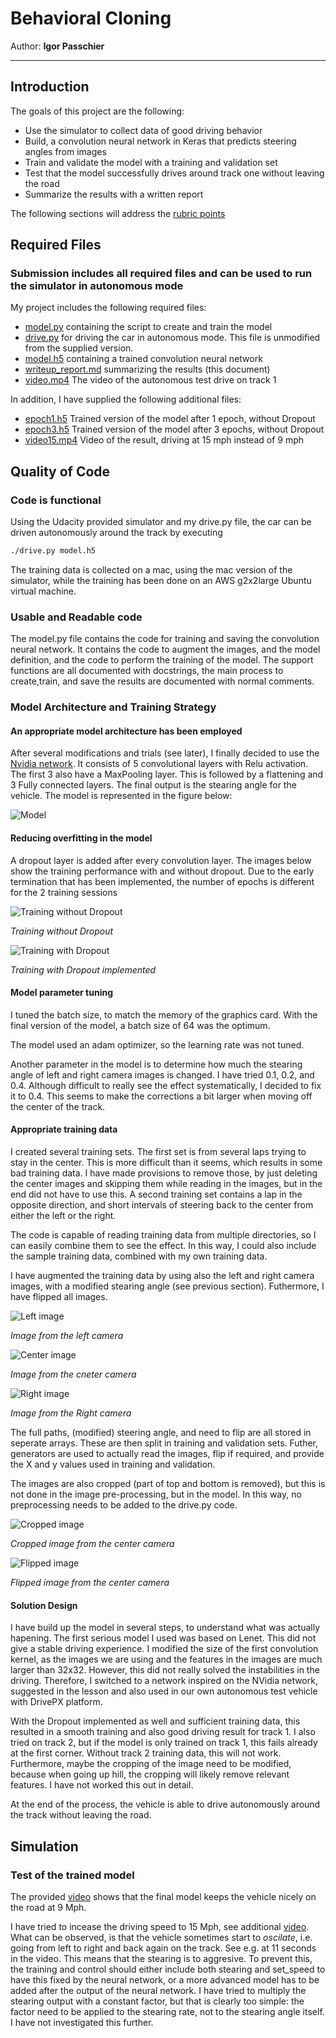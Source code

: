 # Behavioral Cloning 
Author: **Igor Passchier**

---

## Introduction 

The goals of this project are the following:
* Use the simulator to collect data of good driving behavior
* Build, a convolution neural network in Keras that predicts steering angles from images
* Train and validate the model with a training and validation set
* Test that the model successfully drives around track one without leaving the road
* Summarize the results with a written report

The following sections will address the [rubric points](https://review.udacity.com/#!/rubrics/432/view) 

[//]: # (Image References)

[model]: ./pictures/network.png "Model Visualization"
[training1]: ./pictures/training_nodropout.png "Training performance without Dropout"
[training2]: ./pictures/training_withdropout.png "Training performance with Dropout"
[center]: ./pictures/center.png "Center camera image"
[left]: ./pictures/left.png "Left camera image"
[right]: ./pictures/right.png "Right camera image"
[cropped]: ./pictures/cropped.png "Cropped camera image"
[flipped]: ./pictures/flipped.png "Flipped camera image"


## Required Files

### Submission includes all required files and can be used to run the simulator in autonomous mode

My project includes the following required files:
* [model.py](model.py) containing the script to create and train the model
* [drive.py](drive.py) for driving the car in autonomous mode. This file is unmodified from the supplied version.
* [model.h5](model.h5) containing a trained convolution neural network 
* [writeup_report.md](writeup_report.md) summarizing the results (this document)
* [video.mp4](video.mp4) The video of the autonomous test drive on track 1

In addition, I have supplied the following additional files:
* [epoch1.h5](epoch1.h5) Trained version of the model after 1 epoch, without Dropout
* [epoch3.h5](epoch3.h5) Trained version of the model after 3 epochs, without Dropout
* [video15.mp4](video15.mp4) Video of the result, driving at 15 mph instead of 9 mph

## Quality of Code
### Code is functional
Using the Udacity provided simulator and my drive.py file, the car can be driven autonomously around the track by executing 
```sh
./drive.py model.h5
```
The training data is collected on a mac, using the mac version of the simulator, while the training has been done on an AWS g2x2large Ubuntu virtual machine.

### Usable and Readable code

The model.py file contains the code for training and saving the convolution neural network. It contains the code to augment the images, and the model definition, and the code to perform the training of the model. The support functions are all documented with docstrings, the
main process to create,train, and save the results are documented with normal comments.

### Model Architecture and Training Strategy

#### An appropriate model architecture has been employed
After several modifications and trials (see later), I finally decided to use the [Nvidia network](https://devblogs.nvidia.com/parallelforall/deep-learning-self-driving-cars). It consists of 5 convolutional layers with Relu activation. The first 3 also have a MaxPooling layer. This is followed by a flattening and 3 Fully connected layers. The final output is the stearing angle for the vehicle. The model is represented in the figure below:

![Model][model]

#### Reducing overfitting in the model
A dropout layer is added after every convolution layer. The images below show the training performance with and without dropout. Due to the early termination that has been implemented, the number of epochs is different for the 2 training sessions

![Training without Dropout][training1] 

*Training without Dropout* 

![Training with Dropout][training2]

*Training with Dropout implemented*

#### Model parameter tuning
I tuned the batch size, to match the memory of the graphics card. With the final version of the model, a batch size of 64 was the optimum.

The model used an adam optimizer, so the learning rate was not tuned.

Another parameter in the model is to determine how much the stearing angle of left and right camera images is changed. I have tried 0.1, 
0.2, and 0.4. Although difficult to really see the effect systematically, I decided to fix it to 0.4. This seems to make the corrections a 
bit larger when moving off the center of the track.

#### Appropriate training data
I created several training sets. The first set is from several laps trying to stay in the center. This is more difficult than it seems, 
which results in some bad training data. I have made provisions to remove those, by just deleting the center images and skipping them 
while reading in the images, but in the end did not have to use this. A second training set contains a lap in the opposite direction, and 
short intervals of steering back to the center from either the left or the right.

The code is capable of reading training data from multiple directories, so I can easily combine them to see the effect. In this way, I 
could also include the sample training data, combined with my own training data.

I have augmented the training data by using also the left and right camera images, with a modified stearing angle (see previous section). 
Futhermore, I have flipped all images. 

![Left image][left]

*Image from the left camera*

![Center image][center]

*Image from the cneter camera*

![Right image][right]

*Image from the Right camera*

The full paths, (modified) steering angle, and need to flip are all stored in seperate arrays. These are then split in training and 
validation sets. Futher, generators are used to actually read the images, flip if required, and provide the X and y values used in 
training and validation.

The images are also cropped (part of top and bottom is removed), but this is not done in the image pre-processing, but in the model. In this way, no preprocessing needs to be added to the drive.py code.

![Cropped image][cropped]

*Cropped image from the center camera*

![Flipped image][flipped]

*Flipped image from the center camera*


#### Solution Design 

I have build up the model in several steps, to understand what was actually hapening. The first serious model I used was based on Lenet. 
This did not give a stable driving experience. I modified the size of the first convolution kernel, as the images we are using and the 
features in the images are much larger than 32x32. However, this did not really solved the instabilities in the driving. Therefore, I 
switched to a network inspired on the NVidia network, suggested in the lesson and also used in our own autonomous test vehicle with 
DrivePX platform. 

With the Dropout implemented as well and sufficient training data, this resulted in a smooth training and also good driving result for 
track 1. I also tried on track 2, but if the model is only trained on track 1, this fails already at the first corner. Without track 2 
training data, this will not work. Furthermore, maybe the cropping of the image need to be modified, because when going up hill, the 
cropping will likely remove relevant features. I have not worked this out in detail.

At the end of the process, the vehicle is able to drive autonomously around the track without leaving the road.

## Simulation
### Test of the trained model
The provided [video](video.mp4) shows that the final model keeps the vehicle nicely on the road at 9 Mph. 

I have tried to incease the driving speed to 15 Mph, see additional [video](video15.mp4). What can be observed, is that the vehicle 
sometimes start to *oscilate*, i.e. going from left to right and back again on the track. See e.g. at 11 seconds in the video. This means 
that the stearing is to aggresive. To prevent this, the 
training and control should either include both stearing and set_speed to have this fixed by the neural network, or a more advanced model 
has to be added after the output of the neural network. I have tried to multiply the stearing output with a constant factor, but that is 
clearly too simple: the factor need to be 
applied to the stearing rate, not to the stearing angle itself. I have not investigated this further.
